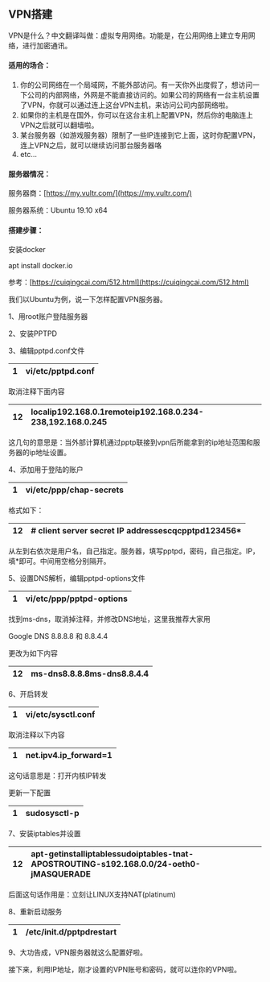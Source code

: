 ## VPN搭建

VPN是什么？中文翻译叫做：虚拟专用网络。功能是，在公用网络上建立专用网络，进行加密通讯。

#### **适用的场合：**

1. 你的公司网络在一个局域网，不能外部访问。有一天你外出度假了，想访问一下公司的内部网络，外网是不能直接访问的。如果公司的网络有一台主机设置了VPN，你就可以通过连上这台VPN主机，来访问公司内部网络啦。 
2. 如果你的主机是在国外，你可以在这台主机上配置VPN，然后你的电脑连上VPN之后就可以翻墙啦。
3. 某台服务器（如游戏服务器）限制了一些IP连接到它上面，这时你配置VPN，连上VPN之后，就可以继续访问那台服务器咯
4. etc…

#### **服务器情况：**

服务器商：[https://my.vultr.com/](https://my.vultr.com/)

服务器系统：Ubuntu 19.10 x64

#### **搭建步骤：**

安装docker

apt install docker.io



参考：[https://cuiqingcai.com/512.html](https://cuiqingcai.com/512.html)

我们以Ubuntu为例，说一下怎样配置VPN服务器。

1、用root账户登陆服务器

2、安装PPTPD

3、编辑pptpd.conf文件

| 1 | vi/etc/pptpd.conf |
| :--- | :--- |


取消注释下面内容

| 12 | localip192.168.0.1remoteip192.168.0.234-238,192.168.0.245 |
| :--- | :--- |


这几句的意思是：当外部计算机通过pptp联接到vpn后所能拿到的ip地址范围和服务器的ip地址设置。

4、添加用于登陆的账户

| 1 | vi/etc/ppp/chap-secrets |
| :--- | :--- |


格式如下：

| 12 | \# client server secret IP addressescqcpptpd123456\* |
| :--- | :--- |


从左到右依次是用户名，自己指定。服务器，填写pptpd，密码，自己指定。IP，填\*即可。中间用空格分别隔开。

5、设置DNS解析，编辑pptpd-options文件

| 1 | vi/etc/ppp/pptpd-options |
| :--- | :--- |


找到ms-dns，取消掉注释，并修改DNS地址，这里我推荐大家用

Google DNS 8.8.8.8 和 8.8.4.4

更改为如下内容

| 12 | ms-dns8.8.8.8ms-dns8.8.4.4 |
| :--- | :--- |


6、开启转发

| 1 | vi/etc/sysctl.conf |
| :--- | :--- |


取消注释以下内容

| 1 | net.ipv4.ip\_forward=1 |
| :--- | :--- |


这句话意思是：打开内核IP转发

更新一下配置

| 1 | sudosysctl-p |
| :--- | :--- |


7、安装iptables并设置

| 12 | apt-getinstalliptablessudoiptables-tnat-APOSTROUTING-s192.168.0.0/24-oeth0-jMASQUERADE |
| :--- | :--- |


后面这句话作用是：立刻让LINUX支持NAT\(platinum\)

8、重新启动服务

| 1 | /etc/init.d/pptpdrestart |
| :--- | :--- |


9、大功告成，VPN服务器就这么配置好啦。

接下来，利用IP地址，刚才设置的VPN账号和密码，就可以连你的VPN啦。

